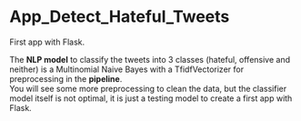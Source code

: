 # App_Detect_Hateful_Tweets


First app with Flask.

The **NLP model** to classify the tweets into 3 classes (hateful, offensive and neither) is a Multinomial Naive Bayes with a TfidfVectorizer for preprocessing in the **pipeline**.    
You will see some more preprocessing to clean the data, but the classifier model itself is not optimal, it is just a testing model to create a first app with Flask.
